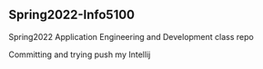 ## Spring2022-Info5100
Spring2022 Application Engineering and Development class repo

Committing and trying push my Intellij

